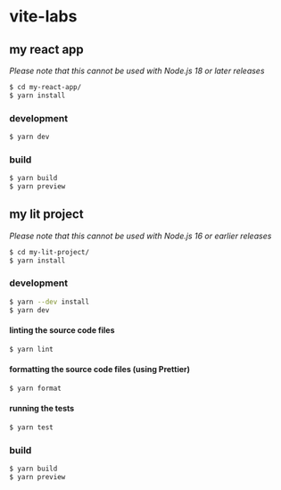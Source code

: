 # vite-labs

## my react app
_Please note that this cannot be used with Node.js 18 or later releases_

```bash
$ cd my-react-app/
$ yarn install
```

### development

```bash
$ yarn dev
```

### build

```bash
$ yarn build
$ yarn preview
```

## my lit project
_Please note that this cannot be used with Node.js 16 or earlier releases_

```bash
$ cd my-lit-project/
$ yarn install
```

### development

```bash
$ yarn --dev install
$ yarn dev
```

#### linting the source code files

```bash
$ yarn lint
```

#### formatting the source code files (using Prettier)

```bash
$ yarn format
```

#### running the tests

```bash
$ yarn test
```

### build

```bash
$ yarn build
$ yarn preview
```
